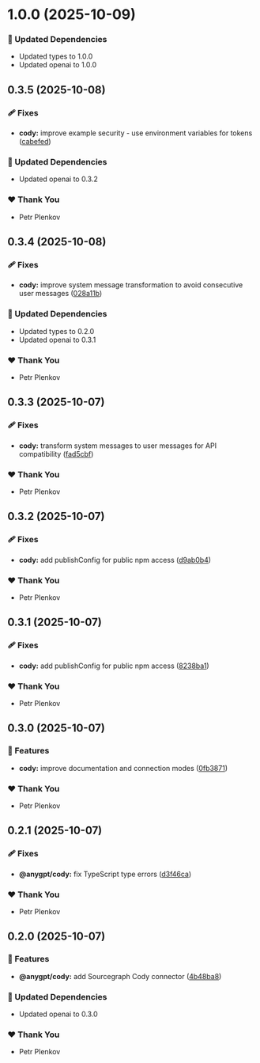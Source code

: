 # 1.0.0 (2025-10-09)

### 🧱 Updated Dependencies

- Updated types to 1.0.0
- Updated openai to 1.0.0

## 0.3.5 (2025-10-08)

### 🩹 Fixes

- **cody:** improve example security - use environment variables for tokens ([cabefed](https://github.com/genai-tools/anygpt/commit/cabefed))

### 🧱 Updated Dependencies

- Updated openai to 0.3.2

### ❤️ Thank You

- Petr Plenkov

## 0.3.4 (2025-10-08)

### 🩹 Fixes

- **cody:** improve system message transformation to avoid consecutive user messages ([028a11b](https://github.com/genai-tools/anygpt/commit/028a11b))

### 🧱 Updated Dependencies

- Updated types to 0.2.0
- Updated openai to 0.3.1

### ❤️ Thank You

- Petr Plenkov

## 0.3.3 (2025-10-07)

### 🩹 Fixes

- **cody:** transform system messages to user messages for API compatibility ([fad5cbf](https://github.com/genai-tools/anygpt/commit/fad5cbf))

### ❤️ Thank You

- Petr Plenkov

## 0.3.2 (2025-10-07)

### 🩹 Fixes

- **cody:** add publishConfig for public npm access ([d9ab0b4](https://github.com/genai-tools/anygpt/commit/d9ab0b4))

### ❤️ Thank You

- Petr Plenkov

## 0.3.1 (2025-10-07)

### 🩹 Fixes

- **cody:** add publishConfig for public npm access ([8238ba1](https://github.com/genai-tools/anygpt/commit/8238ba1))

### ❤️ Thank You

- Petr Plenkov

## 0.3.0 (2025-10-07)

### 🚀 Features

- **cody:** improve documentation and connection modes ([0fb3871](https://github.com/genai-tools/anygpt/commit/0fb3871))

### ❤️ Thank You

- Petr Plenkov

## 0.2.1 (2025-10-07)

### 🩹 Fixes

- **@anygpt/cody:** fix TypeScript type errors ([d3f46ca](https://github.com/genai-tools/anygpt/commit/d3f46ca))

### ❤️ Thank You

- Petr Plenkov

## 0.2.0 (2025-10-07)

### 🚀 Features

- **@anygpt/cody:** add Sourcegraph Cody connector ([4b48ba8](https://github.com/genai-tools/anygpt/commit/4b48ba8))

### 🧱 Updated Dependencies

- Updated openai to 0.3.0

### ❤️ Thank You

- Petr Plenkov
